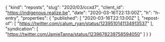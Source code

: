 {
  "kind": "reposts",
  "slug": "2020/03/ccxd7",
  "client_id": "https://indigenous.realize.be",
  "date": "2020-03-16T22:13:00Z",
  "h": "h-entry",
  "properties": {
    "published": [
      "2020-03-16T22:13:00Z"
    ],
    "repost-of": [
      "https://twitter.com/calum_ryan/status/1239510141134913537"
    ],
    "syndication": [
      "https://twitter.com/JamieTanna/status/1239678239758594050"
    ]
  }
}
